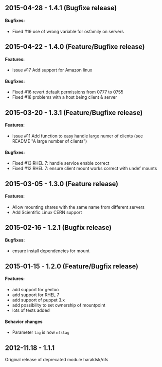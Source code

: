 ## 2015-04-28 - 1.4.1 (Bugfixe release)

#### Bugfixes:

- Fixed #19 use of wrong variable for osfamily on servers

## 2015-04-22 - 1.4.0 (Feature/Bugfixe release)

#### Features:

- Issue #17 Add support for Amazon linux

#### Bugfixes:

- Fixed #16 revert default permissions from 0777 to 0755
- Fixed #18 problems with a host being client & server

## 2015-03-20 - 1.3.1 (Feature/Bugfixe release)

#### Features:

- Issue #11 Add function to easy handle large numer of clients (see README "A large number of clients")

#### Bugfixes:

- Fixed #13 RHEL 7: handle service enable correct
- Fixed #12 RHEL 7: ensure client mount works correct with undef mounts

## 2015-03-05 - 1.3.0 (Feature release)

#### Features:

- Allow mounting shares with the same name from different servers
- Add Scientific Linux CERN support

## 2015-02-16 - 1.2.1 (Bugfix release)

#### Bugfixes:

- ensure install dependencies for mount

## 2015-01-15 - 1.2.0 (Feature/Bugfix release)

#### Features:

- add support for gentoo
- add support for RHEL 7
- add support of puppet 3.x
- add possibility to set ownership of mountpoint
- lots of tests added

#### Behavior changes

- Parameter `tag` is now `nfstag`

## 2012-11.18 - 1.1.1

Original release of deprecated module haraldsk/nfs
